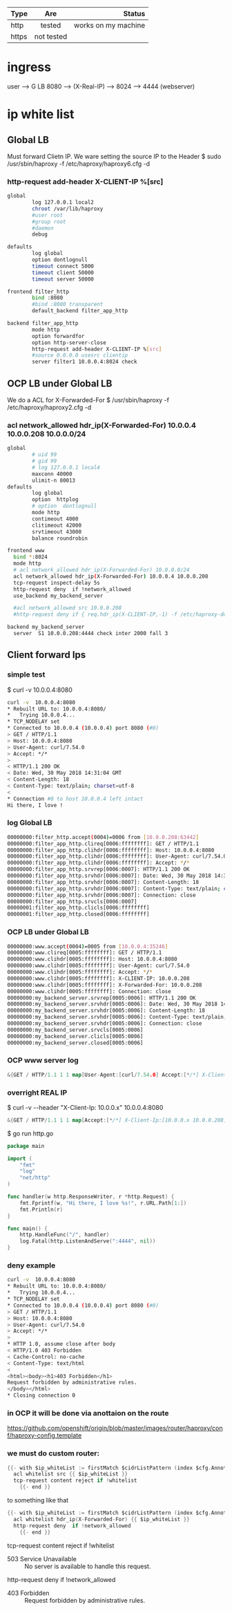 | Type          | Are           | Status  |
| ------------- |:-------------:| -----:|
| http          | tested        | works on my machine |
| https    | not tested      |    |


# ingress

user --> G LB 8080 --> (X-Real-IP) --> 8024 --> 4444 (webserver)

# ip white list


## Global LB
Must forward Clietn IP. We ware setting the source IP to the Header
$ sudo /usr/sbin/haproxy -f /etc/haproxy/haproxy6.cfg -d
### http-request add-header X-CLIENT-IP %[src]
```sh
global
        log 127.0.0.1 local2
        chroot /var/lib/haproxy
        #user root
        #group root
        #daemon
        debug

defaults
        log global
        option dontlognull
        timeout connect 5000
        timeout client 50000
        timeout server 50000

frontend filter_http
        bind :8080
        #bind :8080 transparent
        default_backend filter_app_http

backend filter_app_http
        mode http
        option forwardfor
        option http-server-close
        http-request add-header X-CLIENT-IP %[src]
        #source 0.0.0.0 usesrc clientip
        server filter1 10.0.0.4:8024 check
```


## OCP LB under Global LB
We do a ACL for X-Forwarded-For
$ /usr/sbin/haproxy -f /etc/haproxy/haproxy2.cfg -d
### acl network_allowed hdr_ip(X-Forwarded-For) 10.0.0.4 10.0.0.208 10.0.0.0/24


```sh
global
        # uid 99
        # gid 99
        # log 127.0.0.1 local4
        maxconn 40000
        ulimit-n 80013
defaults
        log global
        option  httplog
        # option  dontlognull
        mode http
        contimeout 4000
        clitimeout 42000
        srvtimeout 43000
        balance roundrobin

frontend www
  bind *:8024
  mode http
  # acl network_allowed hdr_ip(X-Forwarded-For) 10.0.0.0/24
  acl network_allowed hdr_ip(X-Forwarded-For) 10.0.0.4 10.0.0.208
  tcp-request inspect-delay 5s
  http-request deny  if !network_allowed
  use_backend my_backend_server

  #acl network_allowed src 10.0.0.208
  #http-request deny if { req.hdr_ip(X-CLIENT-IP,-1) -f /etc/haproxy-ddos/blacklists/AF.txt }

backend my_backend_server
  server  S1 10.0.0.208:4444 check inter 2000 fall 3
```


## Client forward Ips 
### simple test
$ curl -v  10.0.0.4:8080
```sh
curl -v  10.0.0.4:8080
* Rebuilt URL to: 10.0.0.4:8080/
*   Trying 10.0.0.4...
* TCP_NODELAY set
* Connected to 10.0.0.4 (10.0.0.4) port 8080 (#0)
> GET / HTTP/1.1
> Host: 10.0.0.4:8080
> User-Agent: curl/7.54.0
> Accept: */*
>
< HTTP/1.1 200 OK
< Date: Wed, 30 May 2018 14:31:04 GMT
< Content-Length: 18
< Content-Type: text/plain; charset=utf-8
<
* Connection #0 to host 10.0.0.4 left intact
Hi there, I love !
```
### log Global LB
```sh
00000000:filter_http.accept(0004)=0006 from [10.0.0.208:63442]
00000000:filter_app_http.clireq[0006:ffffffff]: GET / HTTP/1.1
00000000:filter_app_http.clihdr[0006:ffffffff]: Host: 10.0.0.4:8080
00000000:filter_app_http.clihdr[0006:ffffffff]: User-Agent: curl/7.54.0
00000000:filter_app_http.clihdr[0006:ffffffff]: Accept: */*
00000000:filter_app_http.srvrep[0006:0007]: HTTP/1.1 200 OK
00000000:filter_app_http.srvhdr[0006:0007]: Date: Wed, 30 May 2018 14:31:04 GMT
00000000:filter_app_http.srvhdr[0006:0007]: Content-Length: 18
00000000:filter_app_http.srvhdr[0006:0007]: Content-Type: text/plain; charset=utf-8
00000000:filter_app_http.srvhdr[0006:0007]: Connection: close
00000000:filter_app_http.srvcls[0006:0007]
00000001:filter_app_http.clicls[0006:ffffffff]
00000001:filter_app_http.closed[0006:ffffffff]
```

### OCP LB under Global LB
```sh
00000000:www.accept(0004)=0005 from [10.0.0.4:35246]
00000000:www.clireq[0005:ffffffff]: GET / HTTP/1.1
00000000:www.clihdr[0005:ffffffff]: Host: 10.0.0.4:8080
00000000:www.clihdr[0005:ffffffff]: User-Agent: curl/7.54.0
00000000:www.clihdr[0005:ffffffff]: Accept: */*
00000000:www.clihdr[0005:ffffffff]: X-CLIENT-IP: 10.0.0.208
00000000:www.clihdr[0005:ffffffff]: X-Forwarded-For: 10.0.0.208
00000000:www.clihdr[0005:ffffffff]: Connection: close
00000000:my_backend_server.srvrep[0005:0006]: HTTP/1.1 200 OK
00000000:my_backend_server.srvhdr[0005:0006]: Date: Wed, 30 May 2018 14:31:04 GMT
00000000:my_backend_server.srvhdr[0005:0006]: Content-Length: 18
00000000:my_backend_server.srvhdr[0005:0006]: Content-Type: text/plain; charset=utf-8
00000000:my_backend_server.srvhdr[0005:0006]: Connection: close
00000000:my_backend_server.srvcls[0005:0006]
00000000:my_backend_server.clicls[0005:0006]
00000000:my_backend_server.closed[0005:0006]
```

### OCP www server log
```go
&{GET / HTTP/1.1 1 1 map[User-Agent:[curl/7.54.0] Accept:[*/*] X-Client-Ip:[10.0.0.208] X-Forwarded-For:[10.0.0.208] Connection:[close]] {} <nil> 0 [] true 10.0.0.4:8080 map[] map[] <nil> map[] 10.0.0.4:49614 / <nil> <nil> <nil> 0xc4201ce000}
```


### overright REAL IP
$ curl -v --header "X-Client-Ip: 10.0.0.x" 10.0.0.4:8080
```go
&{GET / HTTP/1.1 1 1 map[Accept:[*/*] X-Client-Ip:[10.0.0.x 10.0.0.208] X-Forwarded-For:[10.0.0.208] Connection:[close] User-Agent:[curl/7.54.0]] {} <nil> 0 [] true 10.0.0.4:8080 map[] map[] <nil> map[] 10.0.0.4:49864 / <nil> <nil> <nil> 0xc4201ce300}

```

$ go run http.go
```go
package main

import (
    "fmt"
    "log"
    "net/http"
)

func handler(w http.ResponseWriter, r *http.Request) {
    fmt.Fprintf(w, "Hi there, I love %s!", r.URL.Path[1:])
    fmt.Println(r)
}

func main() {
    http.HandleFunc("/", handler)
    log.Fatal(http.ListenAndServe(":4444", nil))
}
```

### deny example

```sh
curl -v  10.0.0.4:8080
* Rebuilt URL to: 10.0.0.4:8080/
*   Trying 10.0.0.4...
* TCP_NODELAY set
* Connected to 10.0.0.4 (10.0.0.4) port 8080 (#0)
> GET / HTTP/1.1
> Host: 10.0.0.4:8080
> User-Agent: curl/7.54.0
> Accept: */*
>
* HTTP 1.0, assume close after body
< HTTP/1.0 403 Forbidden
< Cache-Control: no-cache
< Content-Type: text/html
<
<html><body><h1>403 Forbidden</h1>
Request forbidden by administrative rules.
</body></html>
* Closing connection 0
```


### in OCP it will be done via anottaion on the route
https://github.com/openshift/origin/blob/master/images/router/haproxy/conf/haproxy-config.template

### we must do custom router:

```go
{{- with $ip_whiteList := firstMatch $cidrListPattern (index $cfg.Annotations "haproxy.router.openshift.io/ip_whitelist") }}
  acl whitelist src {{ $ip_whiteList }}
  tcp-request content reject if !whitelist
    {{- end }}
```
to something like that
```go
{{- with $ip_whiteList := firstMatch $cidrListPattern (index $cfg.Annotations "haproxy.router.openshift.io/ip_whitelist") }}
  acl whitelist hdr_ip(X-Forwarded-For) {{ $ip_whiteList }}
  http-request deny  if !network_allowed   
    {{- end }}
```


tcp-request content reject if !whitelist
<dl>
  <dt>503 Service Unavailable</dt>
  <dd>No server is available to handle this request.</dd>
</dl>

http-request deny  if !network_allowed

<dl>
  <dt>403 Forbidden</dt>
  <dd>Request forbidden by administrative rules.</dd>
</dl>
